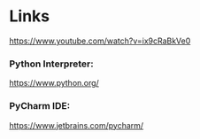 # Links
https://www.youtube.com/watch?v=ix9cRaBkVe0

### Python Interpreter: 
https://www.python.org/

### PyCharm IDE: 
https://www.jetbrains.com/pycharm/